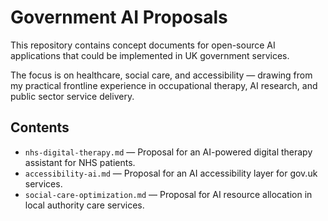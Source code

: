 # Government AI Proposals

This repository contains concept documents for open-source AI applications that could be implemented in UK government services.  

The focus is on healthcare, social care, and accessibility — drawing from my practical frontline experience in occupational therapy, AI research, and public sector service delivery.

## Contents
- `nhs-digital-therapy.md` — Proposal for an AI-powered digital therapy assistant for NHS patients.
- `accessibility-ai.md` — Proposal for an AI accessibility layer for gov.uk services.
- `social-care-optimization.md` — Proposal for AI resource allocation in local authority care services.
